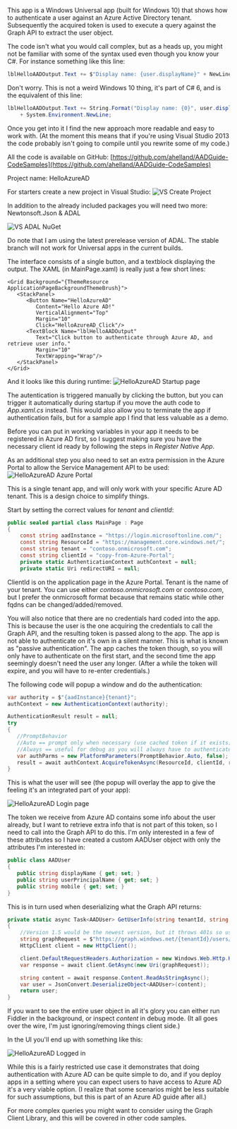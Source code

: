 ﻿<properties
	pageTitle="HelloAzureAD"
	description="How to build a Windows Universal app authenticating a client through Azure AD."
	slug="helloazuread"
    order="500"
	keywords="Azure AD, AAD, Integration, Identity, Web App, AAD App Registration"
/>

This app is a Windows Universal app (built for Windows 10) that shows how to authenticate a user against an Azure Active Directory tenant. Subsequently the acquired token is used to execute a query against the Graph API to extract the user object. 

The code isn't what you would call complex, but as a heads up, you might not be familiar with some of the syntax used even though you know your C#.
For instance something like this line: 
```cs
lblHelloAADOutput.Text += $"Display name: {user.displayName}" + NewLine;
```

Don't worry. This is not a weird Windows 10 thing, it's part of C# 6, and is the equivalent of this line:
```cs
lblHelloAADOutput.Text += String.Format("Display name: {0}", user.displayName) 
    + System.Environment.NewLine;
```

Once you get into it I find the new approach more readable and easy to work with. (At the moment this means that if you're using Visual Studio 2013 the code probably isn't going to compile until you rewrite some of my code.)

All the code is available on GitHub:
[https://github.com/ahelland/AADGuide-CodeSamples](https://github.com/ahelland/AADGuide-CodeSamples)

Project name: HelloAzureAD

For starters create a new project in Visual Studio:
![VS Create Project](_assets/HelloAzureAD_01.PNG)

In addition to the already included packages you will need two more: Newtonsoft.Json &amp; ADAL

![VS ADAL NuGet](_assets/HelloAzureAD_02.PNG)

Do note that I am using the latest prerelease version of ADAL. The stable branch will not work for Universal apps in the current builds.

The interface consists of a single button, and a textblock displaying the output. The XAML (in MainPage.xaml) is really just a few short lines:
```xaml
<Grid Background="{ThemeResource ApplicationPageBackgroundThemeBrush}">
   <StackPanel>
      <Button Name="HelloAzureAD" 
         Content="Hello Azure AD!" 
         VerticalAlignment="Top" 
         Margin="10" 
         Click="HelloAzureAD_Click"/>
      <TextBlock Name="lblHelloAADOutput" 
         Text="Click button to authenticate through Azure AD, and retrieve user info." 
         Margin="10" 
         TextWrapping="Wrap"/>
   </StackPanel>
</Grid>
```
And it looks like this during runtime:
![HelloAzureAD Startup page](_assets/HelloAzureAD_03.PNG)

The autentication is triggered manually by clicking the button, but you can trigger it automatically during startup if you move the auth code to _App.xaml.cs_ instead. This would also allow you to terminate the app if authentication fails, but for a sample app I find that less valuable as a demo.

Before you can put in working variables in your app it needs to be registered in Azure AD first, so I suggest making sure you have the necessary client id ready by following the steps in _Register Native App_.

As an additional step you also need to set an extra permission in the Azure Portal to allow the Service Management API to be used:
![HelloAzureAD Azure Portal](_assets/HelloAzureAD_04.PNG)

This is a single tenant app, and will only work with your specific Azure AD tenant. This is a design choice to simplify things.

Start by setting the correct values for _tenant_ and _clientId_:
```cs
public sealed partial class MainPage : Page
{
    const string aadInstance = "https://login.microsoftonline.com/";
    const string ResourceId = "https://management.core.windows.net/";
    const string tenant = "contoso.onmicrosoft.com";
    const string clientId = "copy-from-Azure-Portal";
    private static AuthenticationContext authContext = null;
    private static Uri redirectURI = null;
```

ClientId is on the application page in the Azure Portal. Tenant is the name of your tenant. You can use either _contoso.onmicrosoft.com_ or _contoso.com_, but I prefer the onmicrosoft format because that remains static while other fqdns can be changed/added/removed.

You will also notice that there are no credentials hard coded into the app. This is because the user is the one acquiring the credentials to call the Graph API, and the resulting token is passed along to the app. The app is not able to authenticate on it's own in a silent manner. This is what is known as "passive authentication". The app caches the token though, so you will only have to authenticate on the first start, and the second time the app seemingly doesn't need the user any longer. (After a while the token will expire, and you will have to re-enter credentials.)

The following code will popup a window and do the authentication:
```cs
var authority = $"{aadInstance}{tenant}";
authContext = new AuthenticationContext(authority);

AuthenticationResult result = null;
try
{
   //PromptBehavior
   //Auto == prompt only when necessary (use cached token if it exists)
   //Always == useful for debug as you will always have to authenticate
   var authParms = new PlatformParameters(PromptBehavior.Auto, false);
   result = await authContext.AcquireTokenAsync(ResourceId, clientId, redirectURI, authParms);
}
```

This is what the user will see (the popup will overlay the app to give the feeling it's an integrated part of your app):

![HelloAzureAD Login page](_assets/HelloAzureAD_05.PNG)

The token we receive from Azure AD contains some info about the user already, but I want to retrieve extra info that is not part of this token, so I need to call into the Graph API to do this.
I'm only interested in a few of these attributes so I have created a custom AADUser object with only the attributes I'm interested in:
```cs
public class AADUser
{
   public string displayName { get; set; }
   public string userPrincipalName { get; set; }
   public string mobile { get; set; }
}
```

This is in turn used when deserializing what the Graph API returns:
```cs
private static async Task<AADUser> GetUserInfo(string tenantId, string userId, string token)
{
    //Version 1.5 would be the newest version, but it throws 401s so using older version in meantime
    string graphRequest = $"https://graph.windows.net/{tenantId}/users/{userId}?api-version=2013-11-08";
    HttpClient client = new HttpClient();

    client.DefaultRequestHeaders.Authorization = new Windows.Web.Http.Headers.HttpCredentialsHeaderValue("Bearer", token);
    var response = await client.GetAsync(new Uri(graphRequest));

    string content = await response.Content.ReadAsStringAsync();
    var user = JsonConvert.DeserializeObject<AADUser>(content);
    return user;
}
```

If you want to see the entire user object in all it's glory you can either run Fiddler in the background, or inspect _content_ in debug mode. (It all goes over the wire, I'm just ignoring/removing things client side.)

In the UI you'll end up with something like this:

![HelloAzureAD Logged in](_assets/HelloAzureAD_06.PNG)

While this is a fairly restricted use case it demonstrates that doing authentication with Azure AD can be quite simple to do, and if you deploy apps in a setting where you can expect users to have access to Azure AD it's a very viable option. (I realize that some scenarios might be less suitable for such assumptions, but this is part of an Azure AD guide after all.) 

For more complex queries you might want to consider using the Graph Client Library, and this will be covered in other code samples.